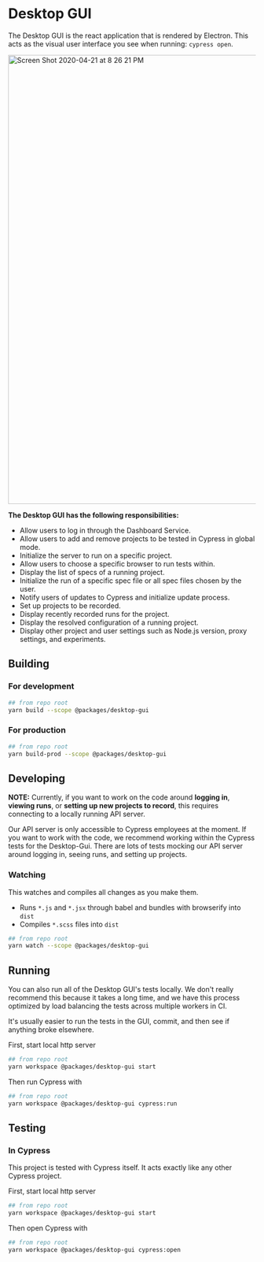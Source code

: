 # Desktop GUI

The Desktop GUI is the react application that is rendered by Electron. This acts as the visual user interface you see when running: `cypress open`.

<img width="912" alt="Screen Shot 2020-04-21 at 8 26 21 PM" src="https://user-images.githubusercontent.com/1271364/79874602-93111400-840e-11ea-8dcd-9db86f626176.png">

**The Desktop GUI has the following responsibilities:**

- Allow users to log in through the Dashboard Service.
- Allow users to add and remove projects to be tested in Cypress in global mode.
- Initialize the server to run on a specific project.
- Allow users to choose a specific browser to run tests within.
- Display the list of specs of a running project.
- Initialize the run of a specific spec file or all spec files chosen by the user.
- Notify users of updates to Cypress and initialize update process.
- Set up projects to be recorded.
- Display recently recorded runs for the project.
- Display the resolved configuration of a running project.
- Display other project and user settings such as Node.js version, proxy settings, and experiments.

## Building

### For development

```bash
## from repo root
yarn build --scope @packages/desktop-gui
```

### For production

```bash
## from repo root
yarn build-prod --scope @packages/desktop-gui
```

## Developing

**NOTE:** Currently, if you want to work on the code around **logging in**, **viewing runs**, or **setting up new projects to record**, this requires connecting to a locally running API server.

Our API server is only accessible to Cypress employees at the moment. If you want to work with the code, we recommend working within the Cypress tests for the Desktop-Gui. There are lots of tests mocking our API server around logging in, seeing runs, and setting up projects.

### Watching

This watches and compiles all changes as you make them.

- Runs `*.js` and `*.jsx` through babel and bundles with browserify into `dist`
- Compiles `*.scss` files into `dist`

```bash
## from repo root
yarn watch --scope @packages/desktop-gui
```

## Running

You can also run all of the Desktop GUI's tests locally. We don't really recommend this because it takes a long time, and we have this process optimized by load balancing the tests across multiple workers in CI.

It's usually easier to run the tests in the GUI, commit, and then see if anything broke elsewhere.

First, start local http server

```bash
## from repo root
yarn workspace @packages/desktop-gui start
```

Then run Cypress with

```bash
## from repo root
yarn workspace @packages/desktop-gui cypress:run
```

## Testing

### In Cypress

This project is tested with Cypress itself. It acts exactly like any other Cypress project.

First, start local http server

```bash
## from repo root
yarn workspace @packages/desktop-gui start
```

Then open Cypress with

```bash
## from repo root
yarn workspace @packages/desktop-gui cypress:open
```
